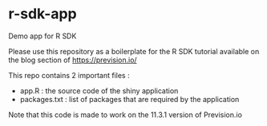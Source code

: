 # r-sdk-app
Demo app for R SDK

Please use this repository as a boilerplate for the R SDK tutorial available on the blog section of https://prevision.io/

This repo contains 2 important files :
- app.R : the source code of the shiny application
- packages.txt : list of packages that are required by the application

Note that this code is made to work on the 11.3.1 version of Prevision.io